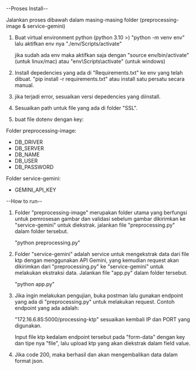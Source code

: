 --Proses Install--

Jalankan proses dibawah dalam masing-masing folder (preprocessing-image & service-gemini)

1. Buat virtual environment python (python 3.10 >)
    "python -m venv env" lalu aktifkan env nya "./env/Scripts/activate"

    jika sudah ada env maka aktifkan saja dengan "source env/bin/activate" (untuk linux/mac) atau
    "env\Scripts\activate" (untuk windows)

2. Install depedencies yang ada di "Requirements.txt" ke env yang telah dibuat.
   "pip install -r requirements.txt" atau install satu persatu secara manual.

3. jika terjadi error, sesuaikan versi depedencies yang diinstall.

4. Sesuaikan path untuk file yang ada di folder "SSL".

5. buat file dotenv dengan key:

Folder preprocessing-image:
   - DB_DRIVER
   - DB_SERVER
   - DB_NAME
   - DB_USER
   - DB_PASSWORD

Folder service-gemini:
   - GEMINI_API_KEY

--How to run--

1. Folder "preprocessing-image" merupakan folder utama yang berfungsi untuk pemrosesan gambar dan validasi sebelum gambar dikirimkan 
   ke "service-gemini" untuk diekstrak. jalankan file "preprocessing.py" dalam folder tersebut.
      
      "python preprocessing.py"

2. Folder "service-gemini" adalah service untuk mengekstrak data dari file ktp dengan menggunakan API Gemini, yang kemudian request akan dikirimkan
   dari "preprocessing.py" ke "service-gemini" untuk melakukan ekstraksi data. Jalankan file "app.py" dalam folder tersebut.
   
      "python app.py"

3. Jika ingin melakukan pengujian, buka postman lalu gunakan endpoint yang ada di "preprocessing.py" untuk melakukan request. Contoh endpoint yang ada adalah:

      "172.16.6.85:5000/processing-ktp" sesuaikan kembali IP dan PORT yang digunakan.

   Input file ktp kedalam endpoint tersebut pada "form-data" dengan key dan tipe nya "file", lalu upload ktp yang akan diekstrak dalam field value.

4. Jika code 200, maka berhasil dan akan mengembalikan data dalam format json.